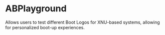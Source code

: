 # ABPlayground
Allows users to test different Boot Logos for XNU-based systems, allowing for personalized boot-up experiences.
